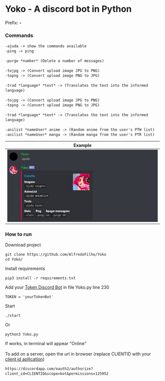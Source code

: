 # Yoko - A discord bot in Python
Prefix: **-**

### **Commands**
```Terminal
-ajuda -> show the commands available
-ping -> ping

-purge *number* (Delete a number of messages)

-tojpg -> (Convert upload image JPG to PNG)
-topng -> (Convert upload image PNG to JPG)

-trad *language* *text* -> (Translates the text into the informed language)

-tojpg -> (Convert upload image JPG to PNG)
-topng -> (Convert upload image PNG to JPG)

-trad *language* *text* -> (Translates the text into the informed language)

-anilist *nameUser* anime -> (Random anime from the user's PTW list)
-anilist *nameUser* manga -> (Random manga from the user's PTR list)
```
| Example  |
| --- |
|  <img src="example.png">  |


### How to run
Download project
```terminal
git clone https://github.com/AlfredoFilho/Yoko
cd Yoko/
```
Install requirements
```terminal
pip3 install -r requirements.txt
```
Add your [Token Discord Bot](https://discord.com/developers/applications/) in file Yoko.py line 230
```terminal
TOKEN = 'yourTokenBot'
```

Start
```terminal
./start
```
Or
```terminal
python3 Yoko.py
```

If works, in terminal will appear "Online"<br /><br />
To add on a server, open the url in browser (replace CLIENTID with your [client id apllication](https://discord.com/developers/applications/))
```Terminal
https://discordapp.com/oauth2/authorize?client_id=CLIENTID&scope=bot&permissions=125952
```

